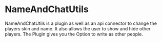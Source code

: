 # NameAndChatUtils

NameAndChatUtils is a plugin as well as an api connector to change the players skin and name.
It also allows the user to show and hide other players.
The Plugin gives you the Option to write as other people.


